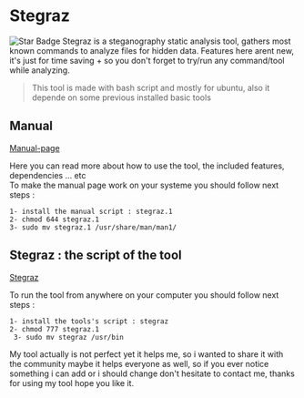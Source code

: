# Stegraz

<img src="https://img.shields.io/static/v1?label=%F0%9F%8C%9F&message=NiL0V3R&style=style=flat&color=BC4E99" alt="Star Badge"/>
Stegraz is a steganography static analysis tool, gathers most known commands to analyze files for hidden data.
Features here arent new, it's just for time saving + so you don't forget to try/run any command/tool while analyzing. <br>
    
> This tool is made with bash script and mostly for ubuntu, also it depende on some previous installed basic tools
   

## Manual

[Manual-page](stegraz.1)

Here you can read more about how to use the tool, the included features, dependencies ... etc  <br>
To make the manual page work on your systeme you should follow next steps :  <br>

`1- install the manual script : stegraz.1 `  <br>
`2- chmod 644 stegraz.1 ` <br>
`3- sudo mv stegraz.1 /usr/share/man/man1/`  <br>

## Stegraz : the script of the tool

 [Stegraz](stegraz) 

To run the tool from anywhere on your computer you should follow next steps :  <br>

` 1- install the tools's script : stegraz ` <br>
` 2- chmod 777 stegraz.1 ` <br>
` 3- sudo mv stegraz /usr/bin`  <br> 

My tool actually is not perfect yet it helps me, so i wanted to share it with the community maybe it helps everyone as well, so if you ever notice something i can add or i should change
don't hesitate to contact me, thanks for using my tool hope you like it.
